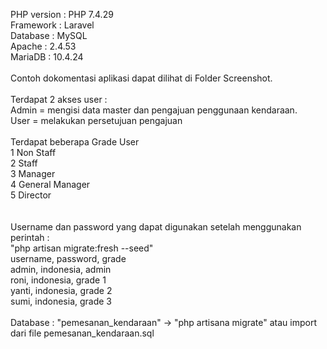 PHP version : PHP 7.4.29<br>
Framework : Laravel<br>
Database : MySQL<br>
Apache : 2.4.53<br>
MariaDB : 10.4.24<br>
<br>
Contoh dokomentasi aplikasi dapat dilihat di Folder Screenshot.<br>
<br>
Terdapat 2 akses user :<br>
Admin = mengisi data master dan pengajuan penggunaan kendaraan.<br>
User = melakukan persetujuan pengajuan<br>
<br>
Terdapat beberapa Grade User <br>
1 Non Staff<br>
2 Staff<br>
3 Manager<br>
4 General Manager<br>
5 Director<br>
<br>
<br>
Username dan password yang dapat digunakan setelah menggunakan perintah : <br>
"php artisan migrate:fresh --seed"<br>
username, password, grade<br>
admin, indonesia, admin<br>
roni, indonesia, grade 1<br>
yanti, indonesia, grade 2<br>
sumi, indonesia, grade 3<br>
<br>
Database : "pemesanan_kendaraan" -> "php artisana migrate" atau import dari file pemesanan_kendaraan.sql<br>
<br>

